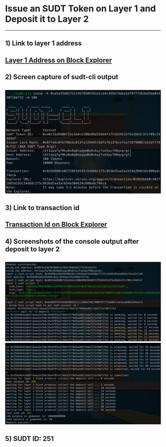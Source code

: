 # Issue an SUDT Token on Layer 1 and Deposit it to Layer 2
---
## 1) Link to layer 1 address
[Layer 1 Address on Block Explorer](https://explorer.nervos.org/aggron/address/ckt1qyqfgf0ky0u0g8nyqyw0s0vkujfud3py760qvgrgtj)
---
## 2) Screen capture of sudt-cli output
![](./sudt-cli.png)
---
## 3) Link to transaction id
[Transaction Id on Block Explorer](https://explorer.nervos.org/aggron/transaction/0x8d3b660cb0272865d193c54db8c1f5c963bd5aa1acb54a304b34c800adc74eca)
---
## 4) Screenshots of the console output after deposit to layer 2
![](./transaction1.png)
![](./transaction2.png)
---
## 5) SUDT ID: 251
